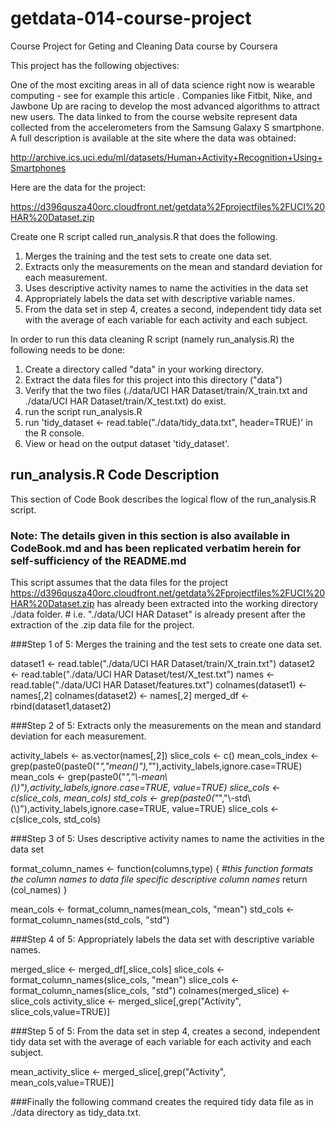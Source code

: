 # getdata-014-course-project
Course Project for Geting and Cleaning Data course by Coursera

This project has the following objectives:

One of the most exciting areas in all of data science right now is wearable computing - see for example this article . Companies like Fitbit, Nike, and Jawbone Up are racing to develop the most advanced algorithms to attract new users. The data linked to from the course website represent data collected from the accelerometers from the Samsung Galaxy S smartphone. A full description is available at the site where the data was obtained:

http://archive.ics.uci.edu/ml/datasets/Human+Activity+Recognition+Using+Smartphones

Here are the data for the project:

https://d396qusza40orc.cloudfront.net/getdata%2Fprojectfiles%2FUCI%20HAR%20Dataset.zip

 Create one R script called run_analysis.R that does the following. 

1. Merges the training and the test sets to create one data set.
2. Extracts only the measurements on the mean and standard deviation for each measurement. 
3. Uses descriptive activity names to name the activities in the data set
4. Appropriately labels the data set with descriptive variable names. 
5. From the data set in step 4, creates a second, independent tidy data set with the average of each variable for each activity and each subject.

In order to run this data cleaning R script (namely run_analysis.R) the following needs to be done:

1. Create a directory called "data" in your working directory. 
2. Extract the data files for this project into this directory ("data")
3. Verify that the two files (./data/UCI HAR Dataset/train/X_train.txt and ./data/UCI HAR Dataset/train/X_test.txt) do exist.
4. run the script run_analysis.R 
5. run 'tidy_dataset <- read.table("./data/tidy_data.txt", header=TRUE)' in the R console.
5. View or head on the output dataset 'tidy_dataset'. 

## run_analysis.R Code Description

This section of Code Book describes the logical flow of the run_analysis.R script. 

### Note: The details given in this section is also available in CodeBook.md and has been replicated verbatim herein for self-sufficiency of the README.md

This script assumes that the data files for the project https://d396qusza40orc.cloudfront.net/getdata%2Fprojectfiles%2FUCI%20HAR%20Dataset.zip has already been extracted into the working directory ./data folder. # i.e. "./data/UCI HAR Dataset" is already present after the extraction of the .zip data file for the project.

###Step 1 of 5: Merges the training and the test sets to create one data set.

dataset1 <- read.table("./data/UCI HAR Dataset/train/X_train.txt")
dataset2 <- read.table("./data/UCI HAR Dataset/test/X_test.txt")
names <- read.table("./data/UCI HAR Dataset/features.txt")
colnames(dataset1) <- names[,2]
colnames(dataset2) <- names[,2]
merged_df <- rbind(dataset1,dataset2)

###Step 2 of 5: Extracts only the measurements on the mean and standard deviation for each measurement.

activity_labels <- as.vector(names[,2])
slice_cols <- c()
mean_cols_index <- grep(paste0(paste0("*","mean()"),"*"),activity_labels,ignore.case=TRUE)
mean_cols <- grep(paste0("*","\\-mean\\(\\)"),activity_labels,ignore.case=TRUE, value=TRUE)
slice_cols <- c(slice_cols, mean_cols)
std_cols <- grep(paste0("*","\\-std\\(\\)"),activity_labels,ignore.case=TRUE, value=TRUE)
slice_cols <- c(slice_cols, std_cols)

###Step 3 of 5: Uses descriptive activity names to name the activities in the data set

format_column_names <- function(columns,type)
{
 *#this function formats the column names to data file specific descriptive column names*
  return (col_names)
}

mean_cols <- format_column_names(mean_cols, "mean")
std_cols <- format_column_names(std_cols, "std")

###Step 4 of 5: Appropriately labels the data set with descriptive variable names.

merged_slice <- merged_df[,slice_cols]
slice_cols <- format_column_names(slice_cols, "mean")
slice_cols <- format_column_names(slice_cols, "std")
colnames(merged_slice) <- slice_cols
activity_slice <- merged_slice[,grep("Activity", slice_cols,value=TRUE)]

###Step 5 of 5: From the data set in step 4, creates a second, independent tidy data set with the average of each variable for each activity and each subject.

mean_activity_slice <- merged_slice[,grep("Activity", mean_cols,value=TRUE)]

###Finally the following command creates the required tidy data file as in ./data directory as tidy_data.txt.
